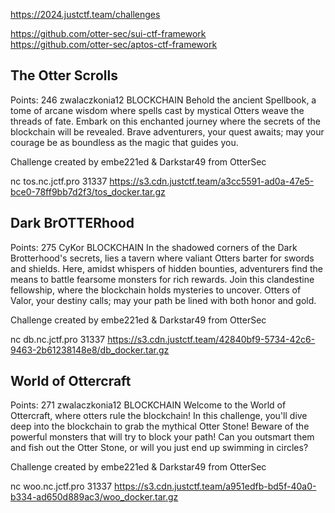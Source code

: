 


https://2024.justctf.team/challenges  

https://github.com/otter-sec/sui-ctf-framework    
https://github.com/otter-sec/aptos-ctf-framework    



## The Otter Scrolls
Points: 246
zwalaczkonia12
BLOCKCHAIN
Behold the ancient Spellbook, a tome of arcane wisdom where spells cast by mystical Otters weave the threads of fate. Embark on this enchanted journey where the secrets of the blockchain will be revealed. Brave adventurers, your quest awaits; may your courage be as boundless as the magic that guides you.

Challenge created by embe221ed & Darkstar49 from OtterSec

nc tos.nc.jctf.pro 31337
https://s3.cdn.justctf.team/a3cc5591-ad0a-47e5-bce0-78ff9bb7d2f3/tos_docker.tar.gz

## Dark BrOTTERhood
Points: 275
CyKor
BLOCKCHAIN
In the shadowed corners of the Dark Brotterhood's secrets, lies a tavern where valiant Otters barter for swords and shields. Here, amidst whispers of hidden bounties, adventurers find the means to battle fearsome monsters for rich rewards. Join this clandestine fellowship, where the blockchain holds mysteries to uncover. Otters of Valor, your destiny calls; may your path be lined with both honor and gold.

Challenge created by embe221ed & Darkstar49 from OtterSec

nc db.nc.jctf.pro 31337
https://s3.cdn.justctf.team/42840bf9-5734-42c6-9463-2b61238148e8/db_docker.tar.gz



## World of Ottercraft
Points: 271
zwalaczkonia12
BLOCKCHAIN
Welcome to the World of Ottercraft, where otters rule the blockchain! In this challenge, you'll dive deep into the blockchain to grab the mythical Otter Stone! Beware of the powerful monsters that will try to block your path! Can you outsmart them and fish out the Otter Stone, or will you just end up swimming in circles?

Challenge created by embe221ed & Darkstar49 from OtterSec

nc woo.nc.jctf.pro 31337
https://s3.cdn.justctf.team/a951edfb-bd5f-40a0-b334-ad650d889ac3/woo_docker.tar.gz
